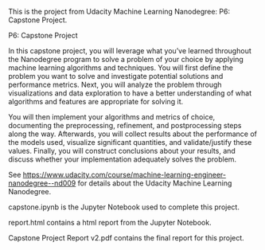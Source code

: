 This is the project from Udacity Machine Learning Nanodegree: P6: Capstone Project.

P6: Capstone Project

In this capstone project, you will leverage what you’ve learned throughout the Nanodegree program to solve a problem of your choice by applying machine learning algorithms and techniques. You will first define the problem you want to solve and investigate potential solutions and performance metrics. Next, you will analyze the problem through visualizations and data exploration to have a better understanding of what algorithms and features are appropriate for solving it.

You will then implement your algorithms and metrics of choice, documenting the preprocessing, refinement, and postprocessing steps along the way. Afterwards, you will collect results about the performance of the models used, visualize significant quantities, and validate/justify these values. Finally, you will construct conclusions about your results, and discuss whether your implementation adequately solves the problem.

See https://www.udacity.com/course/machine-learning-engineer-nanodegree--nd009 for details about the Udacity Machine Learning Nanodegree.

capstone.ipynb is the Jupyter Notebook used to complete this project.

report.html contains a html report from the Jupyter Notebook.

Capstone Project Report v2.pdf contains the final report for this project.